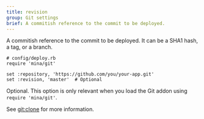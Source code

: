 ```yaml
---
title: revision
group: Git settings
brief: A commitish reference to the commit to be deployed.
---
```


A commitish reference to the commit to be deployed. It can be a SHA1 hash, a
tag, or a branch.

    # config/deploy.rb
    require 'mina/git'

    set :repository, 'https://github.com/you/your-app.git'
    set :revision, 'master'  # Optional

Optional. This option is only relevant when you load the Git addon using
`require 'mina/git'`.

See [git:clone](../tasks/git_clone.html) for more information.

